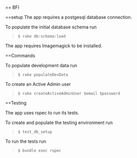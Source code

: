 == BFI


==setup
The app requires a postgesql database connection. 

To populate the initial database schema run
>`$ rake db:schema:load`

The app requires Imagemagick to be installed. 

==Commands

To populate development data run

> `$ rake populateDevData`

To create an Active Admin user

> `$ rake createActiveAdminUser $email $password`

==Testing

The app uses rspec to run its tests. 

To create and populate the testing environment run
>`$ test_db_setup`

To run the tests run
>`$ bundle exec rspec`
